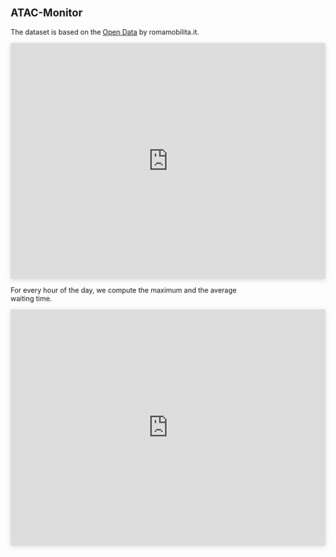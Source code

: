 ## ATAC-Monitor

The dataset is based on the [Open Data](https://romamobilita.it/it/tecnologie/open-data) by romamobilita.it.

<iframe style="border: none;border-radius: 2px;box-shadow: 0 2px 10px 0 rgba(70, 76, 79, .2);" width="640" height="480" src="https://charts.mongodb.com/charts-project-0-urdrh/embed/charts?id=45ebb281-e181-4c1f-9678-cb5b5fad1d24&tenant=b6ce3d2e-8588-4414-bc01-ab06e40b3635"></iframe>

For every hour of the day, we compute the maximum and the average waiting time.

<iframe style="border: none;border-radius: 2px;box-shadow: 0 2px 10px 0 rgba(70, 76, 79, .2);" width="640" height="480" src="https://charts.mongodb.com/charts-project-0-urdrh/embed/charts?id=511d7883-016b-4510-9a66-2902f0af5fd8&tenant=b6ce3d2e-8588-4414-bc01-ab06e40b3635"></iframe>
